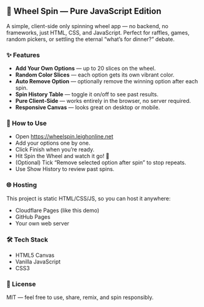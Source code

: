 ## 🎯 Wheel Spin — Pure JavaScript Edition ##
A simple, client-side only spinning wheel app — no backend, no frameworks, just HTML, CSS, and JavaScript.
Perfect for raffles, games, random pickers, or settling the eternal “what’s for dinner?” debate.


### ✨ Features ### 
- **Add Your Own Options** — up to 20 slices on the wheel.
- **Random Color Slices** — each option gets its own vibrant color.
- **Auto Remove Option** — optionally remove the winning option after each spin.
- **Spin History Table** — toggle it on/off to see past results.
- **Pure Client-Side** — works entirely in the browser, no server required.
- **Responsive Canvas** — looks great on desktop or mobile.


### 🚀 How to Use ### 
- Open https://wheelspin.leighonline.net
- Add your options one by one.
- Click Finish when you’re ready.
- Hit Spin the Wheel and watch it go! 🎡
- (Optional) Tick “Remove selected option after spin” to stop repeats.
- Use Show History to review past spins.


### 🌐 Hosting ### 
This project is static HTML/CSS/JS, so you can host it anywhere:
- Cloudflare Pages (like this demo)
- GitHub Pages
- Your own web server


### 🛠 Tech Stack ### 
- HTML5 Canvas
- Vanilla JavaScript
- CSS3


### 📜 License ### 
MIT — feel free to use, share, remix, and spin responsibly.
